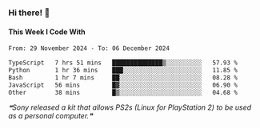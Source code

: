 ### Hi there! 👋

#### This Week I Code With
<!--START_SECTION:waka-->

```txt
From: 29 November 2024 - To: 06 December 2024

TypeScript   7 hrs 51 mins   ██████████████▒░░░░░░░░░░   57.93 %
Python       1 hr 36 mins    ███░░░░░░░░░░░░░░░░░░░░░░   11.85 %
Bash         1 hr 7 mins     ██░░░░░░░░░░░░░░░░░░░░░░░   08.28 %
JavaScript   56 mins         █▓░░░░░░░░░░░░░░░░░░░░░░░   06.90 %
Other        38 mins         █▒░░░░░░░░░░░░░░░░░░░░░░░   04.68 %
```

<!--END_SECTION:waka-->

<!--STARTS_HERE_QUOTE_README-->
<i>❝Sony released a kit that allows PS2s (Linux for PlayStation 2) to be used as a personal computer.❞</i>
<!--ENDS_HERE_QUOTE_README-->
